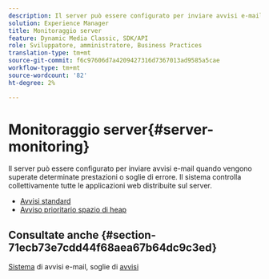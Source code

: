 ```yaml
---
description: Il server può essere configurato per inviare avvisi e-mail quando vengono superate determinate prestazioni o soglie di errore. Il sistema controlla collettivamente tutte le applicazioni web distribuite sul server.
solution: Experience Manager
title: Monitoraggio server
feature: Dynamic Media Classic, SDK/API
role: Sviluppatore, amministratore, Business Practices
translation-type: tm+mt
source-git-commit: f6c97606d7a4209427316d7367013ad9585a5cae
workflow-type: tm+mt
source-wordcount: '82'
ht-degree: 2%

---
```



# Monitoraggio server{#server-monitoring}

Il server può essere configurato per inviare avvisi e-mail quando vengono superate determinate prestazioni o soglie di errore. Il sistema controlla collettivamente tutte le applicazioni web distribuite sul server.

* [Avvisi standard](r-standard-alerts.md)
* [Avviso prioritario spazio di heap](c-heap-space-priority-alert.md)

## Consultate anche {#section-71ecb73e7cdd44f68aea67b64dc9c3ed}

[Sistema](../../../../is-api/image-serving-api-ref/c-configuration-and-administration/c-server-settings/r-monitoring-and-alerting-system.md#reference-4b604b5f8b014ecca89cf55d8ebb2d39) di avvisi e-mail, soglie di  [avvisi](../../../../is-api/image-serving-api-ref/c-configuration-and-administration/c-server-settings/r-alert-thresholds.md#reference-a77d3f92f456419a878bf18782d38922)
